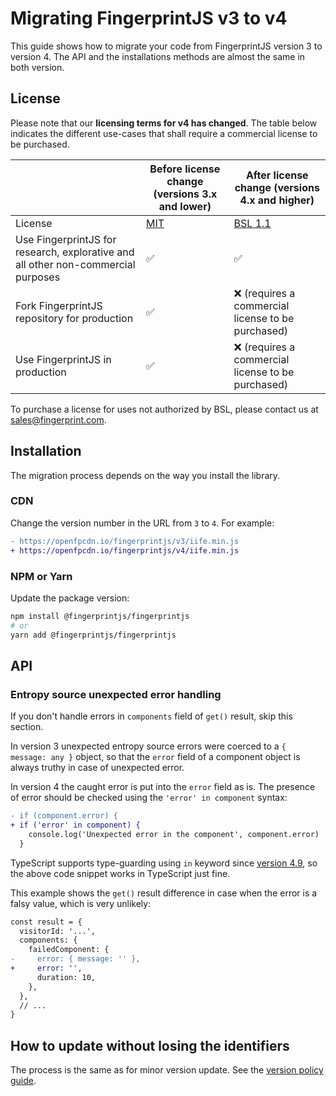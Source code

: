 # Migrating FingerprintJS v3 to v4

This guide shows how to migrate your code from FingerprintJS version 3 to version 4.
The API and the installations methods are almost the same in both version.

## License

Please note that our **licensing terms for v4 has changed**. The table below indicates the different use-cases that shall require a commercial license to be purchased.

|                                                                                   | Before license change (versions 3.x and lower) | After license change (versions 4.x and higher)     |
| --------------------------------------------------------------------------------- | ---------------------------------------------- | -------------------------------------------------- |
| License                                                                           | [MIT](https://opensource.org/license/mit/)     | [BSL 1.1](../../LICENSE)                           |
| Use FingerprintJS for research, explorative and all other non-commercial purposes | ✅                                             | ✅                                                 |
| Fork FingerprintJS repository for production                                      | ✅                                             | ❌ (requires a commercial license to be purchased) |
| Use FingerprintJS in production                                                   | ✅                                             | ❌ (requires a commercial license to be purchased) |

To purchase a license for uses not authorized by BSL, please contact us at [sales@fingerprint.com](mailto:sales@fingerprint.com?subject=Interested%20in%20FingerprintJS%20commercial%20license).

## Installation

The migration process depends on the way you install the library.

### CDN

Change the version number in the URL from `3` to `4`. For example:

```diff
- https://openfpcdn.io/fingerprintjs/v3/iife.min.js
+ https://openfpcdn.io/fingerprintjs/v4/iife.min.js
```

### NPM or Yarn

Update the package version:

```bash
npm install @fingerprintjs/fingerprintjs
# or
yarn add @fingerprintjs/fingerprintjs
```

## API

### Entropy source unexpected error handling

If you don't handle errors in `components` field of `get()` result, skip this section.

In version 3 unexpected entropy source errors were coerced to a `{ message: any }` object,
so that the `error` field of a component object is always truthy in case of unexpected error.

In version 4 the caught error is put into the `error` field as is.
The presence of error should be checked using the `'error' in component` syntax:

```diff
- if (component.error) {
+ if ('error' in component) {
    console.log('Unexpected error in the component', component.error)
  }
```

TypeScript supports type-guarding using `in` keyword since [version 4.9](https://devblogs.microsoft.com/typescript/announcing-typescript-4-9/#in-narrowing),
so the above code snippet works in TypeScript just fine.

This example shows the `get()` result difference in case when the error is a falsy value, which is very unlikely:

```diff
const result = {
  visitorId: '...',
  components: {
    failedComponent: {
-     error: { message: '' },
+     error: '',
      duration: 10,
    },
  },
  // ...
}
```

## How to update without losing the identifiers

The process is the same as for minor version update.
See the [version policy guide](../version_policy.md#how-to-update-without-losing-the-identifiers).

